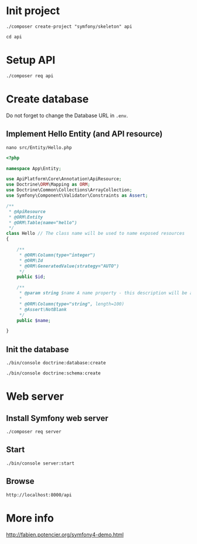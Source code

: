 # Init project

`./composer create-project "symfony/skeleton" api`

`cd api`

# Setup API

`./composer req api`

# Create database

Do not forget to change the Database URL in `.env`.

## Implement Hello Entity (and API resource)

`nano src/Entity/Hello.php`

```php
<?php

namespace App\Entity;

use ApiPlatform\Core\Annotation\ApiResource;
use Doctrine\ORM\Mapping as ORM;
use Doctrine\Common\Collections\ArrayCollection;
use Symfony\Component\Validator\Constraints as Assert;

/**
 * @ApiResource
 * @ORM\Entity
 * @ORM\Table(name="hello")
 */
class Hello // The class name will be used to name exposed resources
{

    /**
     * @ORM\Column(type="integer")
     * @ORM\Id
     * @ORM\GeneratedValue(strategy="AUTO")
     */
    public $id;

    /**
     * @param string $name A name property - this description will be available in the API documentation too.
     *
     * @ORM\Column(type="string", length=100)
     * @Assert\NotBlank
     */
    public $name;

}
```

## Init the database

`./bin/console doctrine:database:create`

`./bin/console doctrine:schema:create`

# Web server

## Install Symfony web server

`./composer req server`

## Start

`./bin/console server:start`

## Browse

`http://localhost:8000/api`

# More info

http://fabien.potencier.org/symfony4-demo.html
